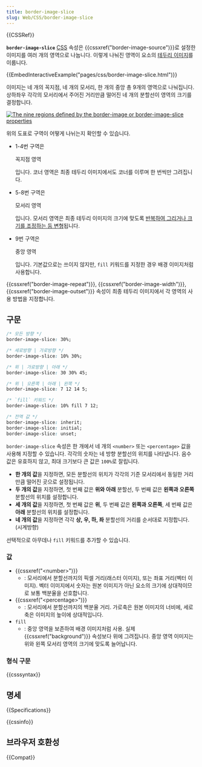```yaml
---
title: border-image-slice
slug: Web/CSS/border-image-slice
---
```


{{CSSRef}}

**`border-image-slice`** [CSS](/ko/docs/Web/CSS) 속성은 {{cssxref("border-image-source")}}로 설정한 이미지를 여러 개의 영역으로 나눕니다. 이렇게 나눠진 영역이 요소의 [테두리 이미지](/ko/docs/Web/CSS/border-image)를 이룹니다.

{{EmbedInteractiveExample("pages/css/border-image-slice.html")}}

이미지는 네 개의 꼭지점, 네 개의 모서리, 한 개의 중앙 총 9개의 영역으로 나눠집니다. 상하좌우 각각의 모서리에서 주어진 거리만큼 떨어진 네 개의 분할선이 영역의 크기를 결정합니다.

[![The nine regions defined by the border-image or border-image-slice properties](/files/3814/border-image-slice.png)](/files/3814/border-image-slice.png)

위의 도표로 구역이 어떻게 나뉘는지 확인할 수 있습니다.

- 1-4번 구역은

  꼭지점 영역

  입니다. 코너 영역은 최종 테두리 이미지에서도 코너를 이루며 한 번씩만 그려집니다.

- 5-8번 구역은

  모서리 영역

  입니다. 모서리 영역은 최종 테두리 이미지의 크기에 맞도록 [반복하여 그리거나 크기를 조정하는 등 변형](/ko/docs/Web/CSS/border-image-repeat)됩니다.

- 9번 구역은

  중앙 영역

  입니다. 기본값으로는 쓰이지 않지만, `fill` 키워드를 지정한 경우 배경 이미지처럼 사용합니다.

{{cssxref("border-image-repeat")}}, {{cssxref("border-image-width")}}, {{cssxref("border-image-outset")}} 속성이 최종 테두리 이미지에서 각 영역의 사용 방법을 지정합니다.

## 구문

```css
/* 모든 방향 */
border-image-slice: 30%;

/* 세로방향 | 가로방향 */
border-image-slice: 10% 30%;

/* 위 | 가로방향 | 아래 */
border-image-slice: 30 30% 45;

/* 위 | 오른쪽 | 아래 | 왼쪽 */
border-image-slice: 7 12 14 5;

/* `fill` 키워드 */
border-image-slice: 10% fill 7 12;

/* 전역 값 */
border-image-slice: inherit;
border-image-slice: initial;
border-image-slice: unset;
```

`border-image-slice` 속성은 한 개에서 네 개의 `<number>` 또는 `<percentage>` 값을 사용해 지정할 수 있습니다. 각각의 숫자는 네 방향 분할선의 위치를 나타냅니다. 음수 값은 유효하지 않고, 최대 크기보다 큰 값은 `100%`로 잘립니다.

- **한 개의 값**을 지정하면, 모든 분할선의 위치가 각각의 기준 모서리에서 동일한 거리만큼 떨어진 곳으로 설정됩니다.
- **두 개의 값**을 지정하면, 첫 번째 값은 **위와 아래** 분할선, 두 번째 값은 **왼쪽과 오른쪽** 분할선의 위치를 설정합니다.
- **세 개의 값**을 지정하면, 첫 번째 값은 **위**, 두 번째 값은 **왼쪽과 오른쪽**, 세 번째 값은 **아래** 분할선의 위치를 설정합니다.
- **네 개의 값**을 지정하면 각각 **상, 우, 하, 좌** 분할선의 거리를 순서대로 지정합니다. (시계방향)

선택적으로 아무데나 `fill` 키워드를 추가할 수 있습니다.

### 값

- {{cssxref("&lt;number&gt;")}}
  - : 모서리에서 분할선까지의 픽셀 거리(래스터 이미지), 또는 좌표 거리(벡터 이미지). 벡터 이미지에서 숫자는 원본 이미지가 아닌 요소의 크기에 상대적이므로 보통 백분율을 선호합니다.
- {{cssxref("&lt;percentage&gt;")}}
  - : 모서리에서 분할선까지의 백분율 거리. 가로축은 원본 이미지의 너비에, 세로축은 이미지의 높이에 상대적입니다.
- `fill`
  - : 중앙 영역을 보존하여 배경 이미지처럼 사용. 실제 {{cssxref("background")}} 속성보다 위에 그려집니다. 중앙 영역 이미지는 위와 왼쪽 모서리 영역의 크기에 맞도록 늘어납니다.

### 형식 구문

{{csssyntax}}

## 명세

{{Specifications}}

{{cssinfo}}

## 브라우저 호환성

{{Compat}}
